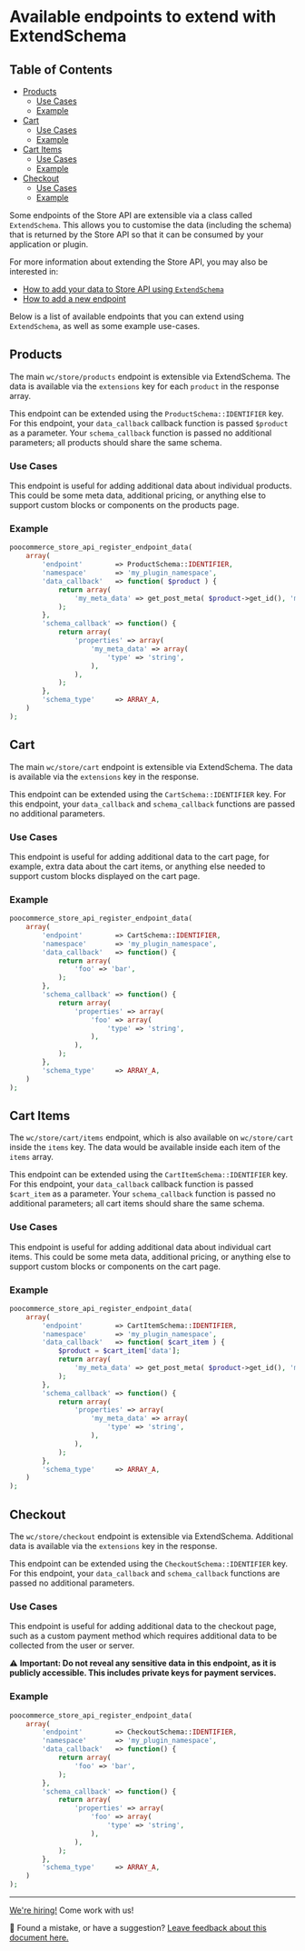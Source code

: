 # Available endpoints to extend with ExtendSchema <!-- omit in toc -->

## Table of Contents <!-- omit in toc -->

-   [Products](#products)
    -   [Use Cases](#use-cases)
    -   [Example](#example)
-   [Cart](#cart)
    -   [Use Cases](#use-cases-1)
    -   [Example](#example-1)
-   [Cart Items](#cart-items)
    -   [Use Cases](#use-cases-2)
    -   [Example](#example-2)
-   [Checkout](#checkout)
    -   [Use Cases](#use-cases-3)
    -   [Example](#example-3)

Some endpoints of the Store API are extensible via a class called `ExtendSchema`. This allows you to customise the data (including the schema) that is returned by the Store API so that it can be consumed by your application or plugin.

For more information about extending the Store API, you may also be interested in:

-   [How to add your data to Store API using `ExtendSchema`](./extend-rest-api-add-data.md)
-   [How to add a new endpoint](../../../internal-developers/rest-api/extend-rest-api-new-endpoint.md)

Below is a list of available endpoints that you can extend using `ExtendSchema`, as well as some example use-cases.

## Products

The main `wc/store/products` endpoint is extensible via ExtendSchema. The data is available via the `extensions` key for each `product` in the response array.

This endpoint can be extended using the `ProductSchema::IDENTIFIER` key. For this endpoint, your `data_callback` callback function is passed `$product` as a parameter. Your `schema_callback` function is passed no additional parameters; all products should share the same schema.

### Use Cases

This endpoint is useful for adding additional data about individual products. This could be some meta data, additional pricing, or anything else to support custom blocks or components on the products page.

### Example

```php
poocommerce_store_api_register_endpoint_data(
	array(
		'endpoint'        => ProductSchema::IDENTIFIER,
		'namespace'       => 'my_plugin_namespace',
		'data_callback'   => function( $product ) {
			return array(
				'my_meta_data' => get_post_meta( $product->get_id(), 'my_meta_data', true ),
			);
		},
		'schema_callback' => function() {
			return array(
				'properties' => array(
					'my_meta_data' => array(
						'type' => 'string',
					),
				),
			);
		},
		'schema_type'     => ARRAY_A,
	)
);
```

## Cart

The main `wc/store/cart` endpoint is extensible via ExtendSchema. The data is available via the `extensions` key in the response.

This endpoint can be extended using the `CartSchema::IDENTIFIER` key. For this endpoint, your `data_callback` and `schema_callback` functions are passed no additional parameters.

### Use Cases

This endpoint is useful for adding additional data to the cart page, for example, extra data about the cart items, or anything else needed to support custom blocks displayed on the cart page.

### Example

```php
poocommerce_store_api_register_endpoint_data(
	array(
		'endpoint'        => CartSchema::IDENTIFIER,
		'namespace'       => 'my_plugin_namespace',
		'data_callback'   => function() {
			return array(
				'foo' => 'bar',
			);
		},
		'schema_callback' => function() {
			return array(
				'properties' => array(
					'foo' => array(
						'type' => 'string',
					),
				),
			);
		},
		'schema_type'     => ARRAY_A,
	)
);
```

## Cart Items

The `wc/store/cart/items` endpoint, which is also available on `wc/store/cart` inside the `items` key. The data would be available inside each item of the `items` array.

This endpoint can be extended using the `CartItemSchema::IDENTIFIER` key. For this endpoint, your `data_callback` callback function is passed `$cart_item` as a parameter. Your `schema_callback` function is passed no additional parameters; all cart items should share the same schema.

### Use Cases

This endpoint is useful for adding additional data about individual cart items. This could be some meta data, additional pricing, or anything else to support custom blocks or components on the cart page.

### Example

```php
poocommerce_store_api_register_endpoint_data(
	array(
		'endpoint'        => CartItemSchema::IDENTIFIER,
		'namespace'       => 'my_plugin_namespace',
		'data_callback'   => function( $cart_item ) {
			$product = $cart_item['data'];
			return array(
				'my_meta_data' => get_post_meta( $product->get_id(), 'my_meta_data', true ),
			);
		},
		'schema_callback' => function() {
			return array(
				'properties' => array(
					'my_meta_data' => array(
						'type' => 'string',
					),
				),
			);
		},
		'schema_type'     => ARRAY_A,
	)
);
```

## Checkout

The `wc/store/checkout` endpoint is extensible via ExtendSchema. Additional data is available via the `extensions` key in the response.

This endpoint can be extended using the `CheckoutSchema::IDENTIFIER` key. For this endpoint, your `data_callback` and `schema_callback` functions are passed no additional parameters.

### Use Cases

This endpoint is useful for adding additional data to the checkout page, such as a custom payment method which requires additional data to be collected from the user or server.

⚠ **Important: Do **not** reveal any sensitive data in this endpoint, as it is publicly accessible. This includes private keys for payment services.**

### Example

```php
poocommerce_store_api_register_endpoint_data(
	array(
		'endpoint'        => CheckoutSchema::IDENTIFIER,
		'namespace'       => 'my_plugin_namespace',
		'data_callback'   => function() {
			return array(
				'foo' => 'bar',
			);
		},
		'schema_callback' => function() {
			return array(
				'properties' => array(
					'foo' => array(
						'type' => 'string',
					),
				),
			);
		},
		'schema_type'     => ARRAY_A,
	)
);
```

<!-- FEEDBACK -->

---

[We're hiring!](https://poocommerce.com/careers/) Come work with us!

🐞 Found a mistake, or have a suggestion? [Leave feedback about this document here.](https://github.com/poocommerce/poocommerce/issues/new?assignees=&labels=type%3A+documentation&template=suggestion-for-documentation-improvement-correction.md&title=Feedback%20on%20./docs/third-party-developers/extensibility/rest-api/available-endpoints-to-extend.md)

<!-- /FEEDBACK -->
